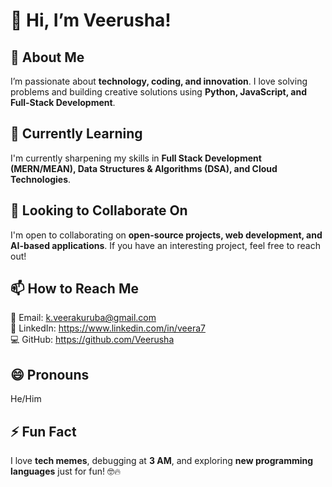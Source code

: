 # 👋 Hi, I’m Veerusha!

## 👀 About Me  
I’m passionate about **technology, coding, and innovation**. I love solving problems and building creative solutions using **Python, JavaScript, and Full-Stack Development**.

## 🌱 Currently Learning  
I'm currently sharpening my skills in **Full Stack Development (MERN/MEAN), Data Structures & Algorithms (DSA), and Cloud Technologies**.

## 💞️ Looking to Collaborate On  
I'm open to collaborating on **open-source projects, web development, and AI-based applications**. If you have an interesting project, feel free to reach out!  

## 📫 How to Reach Me  
📧 Email: k.veerakuruba@gmail.com  
🔗 LinkedIn: https://www.linkedin.com/in/veera7  
💻 GitHub: https://github.com/Veerusha  

## 😄 Pronouns  
He/Him   

## ⚡ Fun Fact  
I love **tech memes**, debugging at **3 AM**, and exploring **new programming languages** just for fun! 🤓🔥  
